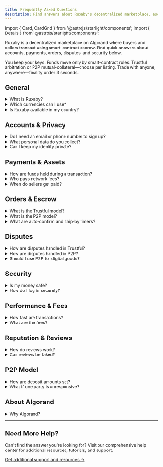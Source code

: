 ```yaml
---
title: Frequently Asked Questions
description: Find answers about Ruxaby's decentralized marketplace, escrow models, payments, disputes, security, and more.
---
```


import { Card, CardGrid } from '@astrojs/starlight/components';
import { Details } from '@astrojs/starlight/components';

Ruxaby is a decentralized marketplace on Algorand where buyers and sellers transact using smart-contract escrow. Find quick answers about accounts, payments, orders, disputes, and security below.

<CardGrid>
  <Card title="Non-custodial" icon="lock">
    You keep your keys. Funds move only by smart-contract rules.
  </Card>
  <Card title="Two escrow models" icon="balance">
    Trustful arbitration or P2P mutual-collateral—choose per listing.
  </Card>
  <Card title="Borderless commerce" icon="globe">
    Trade with anyone, anywhere—finality under 3 seconds.
  </Card>
</CardGrid>

## General

<Details>
<summary>What is Ruxaby?</summary>
Ruxaby is a decentralized marketplace on Algorand where buyers and sellers transact using smart‑contract escrow. You can choose platform‑arbitrated (Trustful) or mutual‑collateral P2P flows.
</Details>

<Details>
<summary>Which currencies can I use?</summary>
You can pay with ALGO or USDC on Algorand. Support for additional ASAs may be added via governance.
</Details>

<Details>
<summary>Is Ruxaby available in my country?</summary>
Yes. Ruxaby is permissionless and borderless—anyone with an Algorand wallet and internet connection can participate.
</Details>

## Accounts & Privacy

<Details>
<summary>Do I need an email or phone number to sign up?</summary>
No. Your public wallet address is your identifier. You authenticate by signing a message, not by creating a password.
</Details>

<Details>
<summary>What personal data do you collect?</summary>
Only the minimum required for the transaction. Shipping details are shared privately between buyer and seller. Names, emails, and phone numbers are optional.
</Details>

<Details>
<summary>Can I keep my identity private?</summary>
Yes. Ruxaby supports pseudonymous use. On‑chain activity is public, but you control what personal info you share.
</Details>

## Payments & Assets

<Details>
<summary>How are funds held during a transaction?</summary>
Funds are locked in a non‑custodial escrow smart contract until the order resolves per the selected model and rules.
</Details>

<Details>
<summary>Who pays network fees?</summary>
Each transacting party pays its own Algorand network fees, which are typically a fraction of a cent.
</Details>

<Details>
<summary>When do sellers get paid?</summary>
In Trustful, upon buyer confirmation or auto‑confirm after the deadline. In P2P, after buyer confirmation; both deposits are returned simultaneously.
</Details>

## Orders & Escrow

<Details>
<summary>What is the Trustful model?</summary>
The platform can arbitrate disputes within strict, pre‑coded outcomes. It mirrors familiar Web2 flows but remains non‑custodial.
</Details>

<Details>
<summary>What is the P2P model?</summary>
Both buyer and seller post deposits (mutual collateral). If there is a dispute, funds stay frozen until both agree or rules time out. This deters fraud by either side.
</Details>

<Details>
<summary>What are auto‑confirm and ship‑by timers?</summary>
Listings define dispatch deadlines and an auto‑confirm window. These timers protect both parties and keep orders moving.
</Details>

## Disputes

<Details>
<summary>How are disputes handled in Trustful?</summary>
Either party can report before auto‑confirm. Moderators review evidence such as tracking and order chat and apply outcomes encoded in the contract (e.g., partial or full refund).
</Details>

<Details>
<summary>How are disputes handled in P2P?</summary>
There is no third‑party arbitrator by default. Funds remain frozen until both parties reach agreement. Misbehavior is discouraged because deposits are at risk.
</Details>

<Details>
<summary>Should I use P2P for digital goods?</summary>
Yes. For redeemables and hard‑to‑verify items, P2P mutual collateral is recommended because third parties cannot safely verify secrets without using them.
</Details>

## Security

<Details>
<summary>Is my money safe?</summary>
Ruxaby is non‑custodial. Funds are controlled by Algorand smart contracts; the platform cannot move funds arbitrarily.
</Details>

<Details>
<summary>How do I log in securely?</summary>
You sign with your wallet to prove address ownership. There are no passwords to leak or reuse, and no card data stored on platform servers.
</Details>

## Performance & Fees

<Details>
<summary>How fast are transactions?</summary>
Algorand finalizes transactions in under 3 seconds. There are no forks or re‑orgs, which results in a predictable UX.
</Details>

<Details>
<summary>What are the fees?</summary>
Network fees are negligible. Platform fees are applied at settlement and are designed to be lower than typical Web2 marketplace fees.
</Details>

## Reputation & Reviews

<Details>
<summary>How do reviews work?</summary>
Reviews are tied to on‑chain orders or signed attestations, making manipulation harder. Buyers can inspect a reviewer's wallet history for added context.
</Details>

<Details>
<summary>Can reviews be faked?</summary>
It's significantly harder than in Web2. On‑chain signals like wallet age and transaction history help flag suspicious activity.
</Details>

## P2P Model

<Details>
<summary>How are deposit amounts set?</summary>
Sellers configure deposits per listing. We recommend proportional deposits based on category risk, with presets to simplify setup.
</Details>

<Details>
<summary>What if one party is unresponsive?</summary>
Auto‑confirm and timeout rules protect the counterparty. In P2P, prolonged stalemates keep deposits locked, creating a strong incentive to resolve.
</Details>

## About Algorand

<Details>
<summary>Why Algorand?</summary>
Algorand offers sub‑3s finality, negligible fees, reliability, and a robust smart‑contract environment—well‑suited for commerce at scale.
</Details>

---

## Need More Help?

Can't find the answer you're looking for? Visit our comprehensive help center for additional resources, tutorials, and support.

<Card title="Visit Help Center" icon="external">
  <a href="https://testnet.ruxaby.com/help-center" target="_blank" rel="noopener noreferrer">
    Get additional support and resources →
  </a>
</Card>